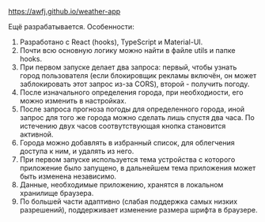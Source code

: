 https://awfj.github.io/weather-app

Ещё разрабатывается. Особенности:

1. Разработано с React (hooks), TypeScript и Material-UI.
1. Почти всю основную логику можно найти в файле utils и папке hooks.
1. При первом запуске делает два запроса: первый, чтобы узнать город пользователя (если блокировщик рекламы включён, он может заблокировать этот запрос из-за CORS), второй - получить погоду.
1. После изначального определения города, при необходиости, его можно изменить в настройках.
1. После запроса прогноза погоды для определенного города, иной запрос для того же города можно сделать лишь спустя два часа. По истечению двух часов соотвутствующая кнопка становится активной.
1. Города можно добавлять в избранный список, для облегчения доступа к ним, и удалять из него.
1. При первом запуске используется тема устройства с которого приложение было запущено, в дальнейшем тема приложения может быть изменена независимо.
1. Данные, необходимые приложению, хранятся в локальном хранилище браузера.
1. По большей части адаптивно (слабая поддержка самых низких разрешений), поддерживает изменение размера шрифта в браузере.
